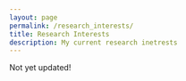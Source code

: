 ```yaml
---
layout: page
permalink: /research_interests/
title: Research Interests
description: My current research inetrests
---
```


Not yet updated!
